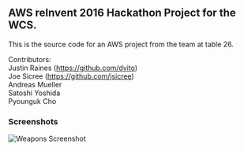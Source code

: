 ## AWS reInvent 2016 Hackathon Project for the WCS.

This is the source code for an AWS project from the team at table 26.

Contributors:  
Justin Raines (https://github.com/dvito)  
Joe Sicree (https://github.com/jsicree)  
Andreas Mueller  
Satoshi Yoshida  
Pyounguk Cho  

### Screenshots
![Weapons Screenshot](https://www.github.com/jsicree/aws-reinvent-hackathon/blob/master/screenshot_weapons.png)




